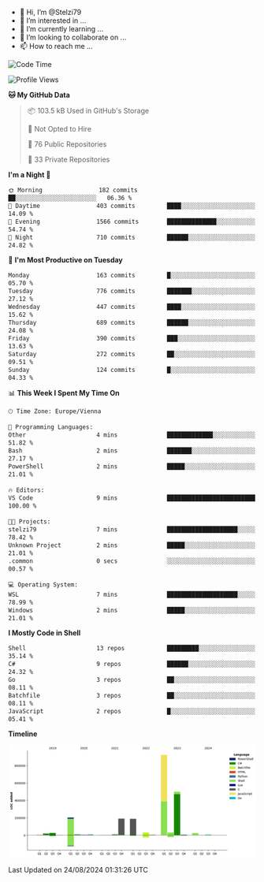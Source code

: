 - 👋 Hi, I’m @Stelzi79
- 👀 I’m interested in ...
- 🌱 I’m currently learning ...
- 💞️ I’m looking to collaborate on ...
- 📫 How to reach me ...

<!--START_SECTION:waka-->
![Code Time](http://img.shields.io/badge/Code%20Time-1%2C018%20hrs%2027%20mins-blue)

![Profile Views](http://img.shields.io/badge/Profile%20Views-0-blue)

**🐱 My GitHub Data** 

> 📦 103.5 kB Used in GitHub's Storage 
 > 
> 🚫 Not Opted to Hire
 > 
> 📜 76 Public Repositories 
 > 
> 🔑 33 Private Repositories 
 > 
**I'm a Night 🦉** 

```text
🌞 Morning                182 commits         ██░░░░░░░░░░░░░░░░░░░░░░░   06.36 % 
🌆 Daytime                403 commits         ████░░░░░░░░░░░░░░░░░░░░░   14.09 % 
🌃 Evening                1566 commits        ██████████████░░░░░░░░░░░   54.74 % 
🌙 Night                  710 commits         ██████░░░░░░░░░░░░░░░░░░░   24.82 % 
```
📅 **I'm Most Productive on Tuesday** 

```text
Monday                   163 commits         █░░░░░░░░░░░░░░░░░░░░░░░░   05.70 % 
Tuesday                  776 commits         ███████░░░░░░░░░░░░░░░░░░   27.12 % 
Wednesday                447 commits         ████░░░░░░░░░░░░░░░░░░░░░   15.62 % 
Thursday                 689 commits         ██████░░░░░░░░░░░░░░░░░░░   24.08 % 
Friday                   390 commits         ███░░░░░░░░░░░░░░░░░░░░░░   13.63 % 
Saturday                 272 commits         ██░░░░░░░░░░░░░░░░░░░░░░░   09.51 % 
Sunday                   124 commits         █░░░░░░░░░░░░░░░░░░░░░░░░   04.33 % 
```


📊 **This Week I Spent My Time On** 

```text
🕑︎ Time Zone: Europe/Vienna

💬 Programming Languages: 
Other                    4 mins              █████████████░░░░░░░░░░░░   51.82 % 
Bash                     2 mins              ███████░░░░░░░░░░░░░░░░░░   27.17 % 
PowerShell               2 mins              █████░░░░░░░░░░░░░░░░░░░░   21.01 % 

🔥 Editors: 
VS Code                  9 mins              █████████████████████████   100.00 % 

🐱‍💻 Projects: 
stelzi79                 7 mins              ████████████████████░░░░░   78.42 % 
Unknown Project          2 mins              █████░░░░░░░░░░░░░░░░░░░░   21.01 % 
.common                  0 secs              ░░░░░░░░░░░░░░░░░░░░░░░░░   00.57 % 

💻 Operating System: 
WSL                      7 mins              ████████████████████░░░░░   78.99 % 
Windows                  2 mins              █████░░░░░░░░░░░░░░░░░░░░   21.01 % 
```

**I Mostly Code in Shell** 

```text
Shell                    13 repos            █████████░░░░░░░░░░░░░░░░   35.14 % 
C#                       9 repos             ██████░░░░░░░░░░░░░░░░░░░   24.32 % 
Go                       3 repos             ██░░░░░░░░░░░░░░░░░░░░░░░   08.11 % 
Batchfile                3 repos             ██░░░░░░░░░░░░░░░░░░░░░░░   08.11 % 
JavaScript               2 repos             █░░░░░░░░░░░░░░░░░░░░░░░░   05.41 % 
```



**Timeline**

![Lines of Code chart](https://raw.githubusercontent.com/Stelzi79/Stelzi79/main/assets/bar_graph.png)


 Last Updated on 24/08/2024 01:31:26 UTC
<!--END_SECTION:waka-->

<!---
Stelzi79/Stelzi79 is a ✨ special ✨ repository because its `README.md` (this file) appears on your GitHub profile.
You can click the Preview link to take a look at your changes.
--->
